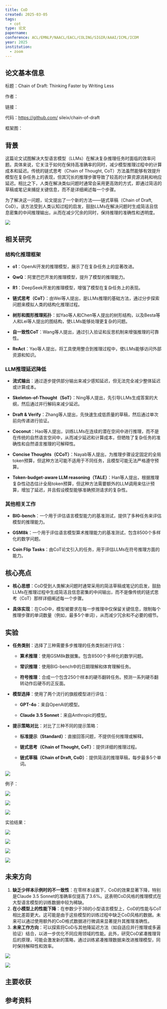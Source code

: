 ```yaml
---
title: CoD
created: 2025-03-05
tags:
  - cot
type: 论文
papername: 
conference: ACL/EMNLP/NAACL/EACL/COLING/SIGIR/AAAI/ICML/ICDM
year: 2025
institution:
  - zoom
---
```


## 论文基本信息

标题：Chain of Draft: Thinking Faster by Writing Less

作者：

链接：

代码：https://github.com/ sileix/chain-of-draft

框架图：


## 背景

这篇论文试图解决大型语言模型（LLMs）在解决复杂推理任务时面临的效率问题。具体来说，它关注于如何在保持高准确率的同时，减少模型推理过程中的计算成本和延迟。传统的链式思考（Chain of Thought, CoT）方法虽然能够有效提升模型在复杂任务上的表现，但其冗长的推理步骤导致了较高的计算资源消耗和响应延迟。相比之下，人类在解决类似问题时通常会采用更高效的方式，即通过简洁的草稿或笔记来捕捉关键信息，而不是详细阐述每一个步骤。

为了解决这一问题，论文提出了一个新的方法——链式草稿（Chain of Draft, CoD）。该方法受到人类认知过程的启发，鼓励LLMs在解决问题时生成简洁且信息密集的中间推理输出，从而在减少冗余的同时，保持推理的准确性和透明度。

![](img/Pasted%20image%2020250305190311.png)

## 相关研究

### 结构化推理框架

- **o1**：OpenAI开发的推理模型，展示了在复杂任务上的显著改进。
    
- **QwQ**：阿里巴巴开发的推理模型，提升了模型的推理能力。
    
- **R1**：DeepSeek开发的推理模型，增强了模型在复杂任务上的表现。
    
- **链式思考（CoT）**：由Wei等人提出，是LLMs推理的基础方法，通过分步探索问题来模拟人类的结构化推理过程。
    
- **树形和图形推理拓扑**：如Yao等人和Chen等人提出的树形结构，以及Besta等人和Lei等人提出的图结构，使LLMs能够处理更复杂的问题。
    
- **自一致性CoT**：Wang等人提出，通过引入验证和反思机制来增强推理的可靠性。
    
- **ReAct**：Yao等人提出，将工具使用整合到推理过程中，使LLMs能够访问外部资源和知识。
    

### LLM推理延迟降低

- **流式输出**：通过逐步提供部分输出来减少感知延迟，但无法完全减少整体延迟或计算成本。
    
- **Skeleton-of-Thought（SoT）**：Ning等人提出，先引导LLMs生成答案的大纲，然后通过并行解码来减少延迟。
    
- **Draft & Verify**：Zhang等人提出，先快速生成低质量的草稿，然后通过单次前向传递进行验证。
    
- **Coconut**：Hao等人提出，训练LLMs在连续的潜在空间中进行推理，而不是在传统的自然语言空间中，从而减少延迟和计算成本，但牺牲了复杂任务的准确性和自然语言推理的可解释性。
    
- **Concise Thoughts（CCoT）**：Nayab等人提出，为推理步骤设定固定的全局token预算，但这种方法可能不适用于不同任务，且模型可能无法严格遵守预算。
    
- **Token-budget-aware LLM reasoning（TALE）**：Han等人提出，根据推理复杂性动态估计全局token预算，但这种方法需要额外的LLM调用来估计预算，增加了延迟，并且假设模型能够准确预测请求的复杂性。
    

### 其他相关工作

- **BIG-bench**：一个用于评估语言模型能力的基准测试，提供了多种任务来评估模型的推理能力。
    
- **GSM8k**：一个用于评估语言模型算术推理能力的基准测试，包含8500个多样化的数学问题。
    
- **Coin Flip Tasks**：由CoT论文引入的任务，用于评估LLMs在符号推理方面的能力。


## 核心亮点

- **核心思想**：CoD受到人类解决问题时通常采用的简洁草稿或笔记的启发，鼓励LLMs在推理过程中生成简洁且信息密集的中间输出，而不是像传统的链式思考（CoT）那样详细阐述每一个步骤。
    
- **具体实现**：在CoD中，模型被要求在每一步推理中仅保留关键信息，限制每个推理步骤的单词数量（例如，最多5个单词），从而减少冗余和不必要的细节。



## 实验

- **任务类别**：选择了三种需要多步推理的任务类别进行评估：
    
    - **算术推理**：使用GSM8k数据集。包含8500个多样化的数学问题。
        
    - **常识推理**：使用BIG-bench中的日期理解和体育理解任务。
        
    - **符号推理**：合成一个包含250个样本的硬币翻转任务。预测一系列硬币翻转动作后硬币的正反面。
        
- **模型选择**：使用了两个流行的旗舰模型进行评估：
    
    - **GPT-4o**：来自OpenAI的模型。
        
    - **Claude 3.5 Sonnet**：来自Anthropic的模型。
        
- **提示策略对比**：对比了三种不同的提示策略：
    
    - **标准提示（Standard）**：直接回答问题，不提供任何推理或解释。
        
    - **链式思考（Chain of Thought, CoT）**：提供详细的推理过程。
        
    - **链式草稿（Chain of Draft, CoD）**：提供简洁的推理草稿，每步最多5个单词。

![](img/Pasted%20image%2020250305190450.png)

例子：

![](img/Pasted%20image%2020250305190339.png)

![](img/Pasted%20image%2020250305190329.png)


![](img/Pasted%20image%2020250305190354.png)





实验结果：

![](img/Pasted%20image%2020250305190427.png)

![](img/Pasted%20image%2020250305190510.png)

![](img/Pasted%20image%2020250305190519.png)

![](img/Pasted%20image%2020250305190540.png)




## 未来方向

1. ​**缺乏少样本示例时的不一致性**：在零样本设置下，CoD的效果显著下降，特别是Claude 3.5 Sonnet的准确率仅提高了3.6%。这表明CoD风格的推理模式在大型语言模型的训练数据中较为稀缺。
2. ​**在小模型上的性能下降**：在参数少于3B的小型语言模型上，CoD的性能与CoT相比差距更大。这可能是由于这些模型的训练过程中缺乏CoD风格的数据。未来可以通过使用额外的CoD格式数据进行微调来显著提升其推理准确性。
3. ​**未来工作方向**：可以探索将CoD与其他降延迟方法（如自适应并行推理或多遍验证）结合，以进一步优化不同应用领域的性能。此外，研究CoD紧凑推理背后的原理，可能会激发新的策略，通过训练紧凑推理数据来改进推理模型，同时保持解释性和效率。

![](img/Pasted%20image%2020250305190555.png)



![](img/Pasted%20image%2020250305190612.png)

## 主要收获


## 参考资料
